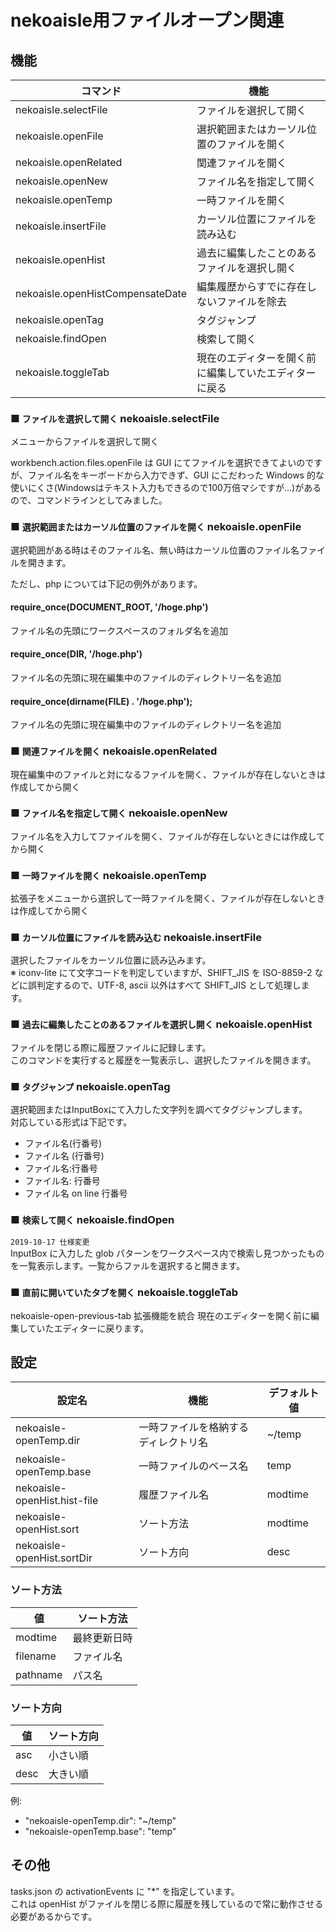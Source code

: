 # nekoaisle用ファイルオープン関連

## 機能

| コマンド                         | 機能                                         |
| -------------------------------- | -------------------------------------------- |
| nekoaisle.selectFile             | ファイルを選択して開く                       |
| nekoaisle.openFile               | 選択範囲またはカーソル位置のファイルを開く   |
| nekoaisle.openRelated            | 関連ファイルを開く                           |
| nekoaisle.openNew                | ファイル名を指定して開く                     |
| nekoaisle.openTemp               | 一時ファイルを開く                           |
| nekoaisle.insertFile             | カーソル位置にファイルを読み込む             |
| nekoaisle.openHist               | 過去に編集したことのあるファイルを選択し開く |
| nekoaisle.openHistCompensateDate | 編集履歴からすでに存在しないファイルを除去   |
| nekoaisle.openTag                | タグジャンプ                                 |
| nekoaisle.findOpen               | 検索して開く                                 |
| nekoaisle.toggleTab              | 現在のエディターを開く前に編集していたエディターに戻る |

### ■ `ファイルを選択して開く` nekoaisle.selectFile
メニューからファイルを選択して開く

workbench.action.files.openFile は GUI にてファイルを選択できてよいのですが、ファイル名をキーボードから入力できず、GUI にこだわった Windows 的な使いにくさ(Windowsはテキスト入力もできるので100万倍マシですが…)があるので、コマンドラインとしてみました。

### ■ `選択範囲またはカーソル位置のファイルを開く` nekoaisle.openFile
選択範囲がある時はそのファイル名、無い時はカーソル位置のファイル名ファイルを開きます。

ただし、php については下記の例外があります。

#### require_once(DOCUMENT_ROOT, '/hoge.php')
ファイル名の先頭にワークスペースのフォルダ名を追加

#### require_once(__DIR__, '/hoge.php')
ファイル名の先頭に現在編集中のファイルのディレクトリー名を追加

#### require_once(dirname(__FILE__) . '/hoge.php');
ファイル名の先頭に現在編集中のファイルのディレクトリー名を追加

### ■ `関連ファイルを開く` nekoaisle.openRelated 
現在編集中のファイルと対になるファイルを開く、ファイルが存在しないときは作成してから開く

### ■ `ファイル名を指定して開く`  nekoaisle.openNew 
ファイル名を入力してファイルを開く、ファイルが存在しないときには作成してから開く

### ■ `一時ファイルを開く` nekoaisle.openTemp
拡張子をメニューから選択して一時ファイルを開く、ファイルが存在しないときは作成してから開く

### ■ `カーソル位置にファイルを読み込む` nekoaisle.insertFile
選択したファイルをカーソル位置に読み込みます。  
※ iconv-lite にて文字コードを判定していますが、SHIFT_JIS を ISO-8859-2 などに誤判定するので、UTF-8, ascii 以外はすべて SHIFT_JIS として処理します。

### ■ `過去に編集したことのあるファイルを選択し開く` nekoaisle.openHist
ファイルを閉じる際に履歴ファイルに記録します。  
このコマンドを実行すると履歴を一覧表示し、選択したファイルを開きます。

### ■ `タグジャンプ` nekoaisle.openTag

選択範囲またはInputBoxにて入力した文字列を調べてタグジャンプします。  
対応している形式は下記です。
* ファイル名(行番号)
* ファイル名 (行番号)
* ファイル名:行番号
* ファイル名: 行番号
* ファイル名 on line 行番号

### ■ `検索して開く` nekoaisle.findOpen
`2019-10-17 仕様変更`  
InputBox に入力した glob パターンをワークスペース内で検索し見つかったものを一覧表示します。一覧からファルを選択すると開きます。

### ■ `直前に開いていたタブを開く` nekoaisle.toggleTab 
nekoaisle-open-previous-tab 拡張機能を統合
現在のエディターを開く前に編集していたエディターに戻ります。

## 設定

| 設定名                       | 機能                                 | デフォルト値 |
| ---------------------------- | ------------------------------------ | ------------ |
| nekoaisle-openTemp.dir       | 一時ファイルを格納するディレクトリ名 | ~/temp       |
| nekoaisle-openTemp.base      | 一時ファイルのベース名               | temp         |
| nekoaisle-openHist.hist-file | 履歴ファイル名                       | modtime      |
| nekoaisle-openHist.sort      | ソート方法                           | modtime      |
| nekoaisle-openHist.sortDir   | ソート方向                           | desc         |

### ソート方法
| 値       | ソート方法   |
| -------- | ------------ |
| modtime  | 最終更新日時 |
| filename | ファイル名   |
| pathname | パス名       |

### ソート方向
| 値   | ソート方向 |
| ---- | ---------- |
| asc  | 小さい順   |
| desc | 大きい順   |

例:
* "nekoaisle-openTemp.dir": "~/temp"  
* "nekoaisle-openTemp.base": "temp"  

## その他

tasks.json の activationEvents に "*" を指定しています。  
これは openHist がファイルを閉じる際に履歴を残しているので常に動作させる必要があるからです。
